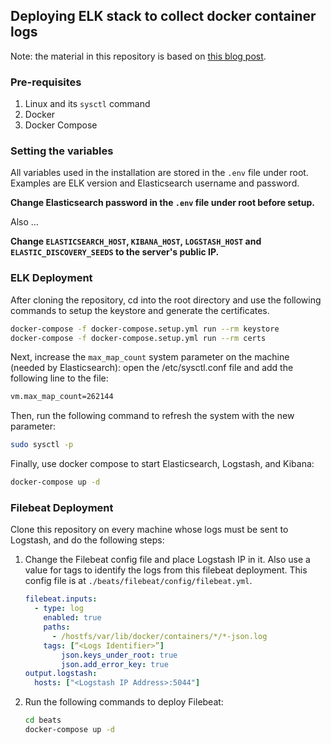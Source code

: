 ## Deploying ELK stack to collect docker container logs

Note: the material in this repository is based on [this blog post](https://towardsdatascience.com/running-securing-and-deploying-elastic-stack-on-docker-f1a8ebf1dc5b).

### Pre-requisites
1. Linux and its `sysctl` command
1. Docker
1. Docker Compose

### Setting the variables
All variables used in the installation are stored in the `.env` file under root. Examples are ELK version and Elasticsearch username and password. 

**Change Elasticsearch password in the `.env` file under root before setup.**

Also ...

**Change `ELASTICSEARCH_HOST`, `KIBANA_HOST`, `LOGSTASH_HOST` and `ELASTIC_DISCOVERY_SEEDS` to the server's public IP.**

### ELK Deployment

After cloning the repository, cd into the root directory and use the following commands to setup the keystore and generate the certificates.

```bash
docker-compose -f docker-compose.setup.yml run --rm keystore
docker-compose -f docker-compose.setup.yml run --rm certs
```

Next, increase the `max_map_count` system parameter on the machine (needed by Elasticsearch): open the /etc/sysctl.conf file and add the following line to the file:

```bash
vm.max_map_count=262144
```
Then, run the following command to refresh the system with the new parameter:

```bash
sudo sysctl -p
```

Finally, use docker compose to start Elasticsearch, Logstash, and Kibana:

```bash
docker-compose up -d
```

### Filebeat Deployment

Clone this repository on every machine whose logs must be sent to Logstash, and do the following steps:

1. Change the Filebeat config file and place Logstash IP in it. Also use a value for tags to identify the logs from this filebeat deployment. This config file is at `./beats/filebeat/config/filebeat.yml`.
	```yaml
	filebeat.inputs:
	  - type: log
	    enabled: true
	    paths:
	      - /hostfs/var/lib/docker/containers/*/*-json.log
	    tags: [“<Logs Identifier>”]
            json.keys_under_root: true
            json.add_error_key: true
	output.logstash:
	  hosts: ["<Logstash IP Address>:5044"]
	```
1. Run the following commands to deploy Filebeat:
	```bash
	cd beats
	docker-compose up -d
	```

